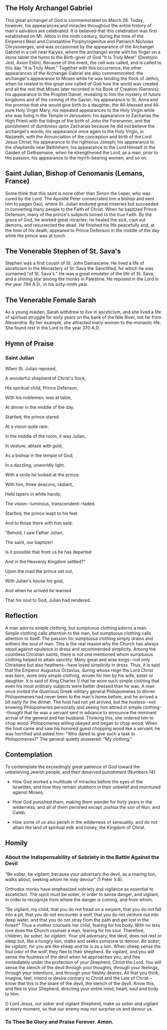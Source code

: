## The Holy Archangel Gabriel

This great archangel of God is commemorated on March 26. Today, however, his appearances and miracles throughout the entire history of man's salvation are celebrated. It is believed that this celebration was first established on Mt. Athos in the ninth century, during the time of the Emperors Basil and Constantine Porphyrogenitus and Patriarch Nicholas Chrysoverges, and was occasioned by the appearance of the Archangel Gabriel in a cell near Karyes, where the archangel wrote with his finger on a stone tablet the hymn to the Birth-giver of God "It Is Truly Meet" [Dostojno Jest, Axion Estin]. Because of this event, the cell was called, and is called to this day "It is Truly Meet." Together with this occurrence, the other appearances of the Archangel Gabriel are also commemorated: the archangel's appearance to Moses while he was tending the flock of Jethro, when he related to this great one called of God how the world was created and all the rest that Moses later recorded in his Book of Creation (Genesis); his appearance to the Prophet Daniel, revealing to him the mystery of future kingdoms and of the coming of the Savior; his appearance to St. Anna and the promise that she would give birth to a daughter, the All-blessed and All-pure Holy Virgin Mary; his repeated appearances to the Holy Virgin while she was living in the Temple in Jerusalem; his appearance to Zacharias the High Priest with the tidings of the birth of John the Forerunner, and the punishment of dumbness upon Zacharias because he did not believe the archangel's words; his appearance once again to the Holy Virgin, in Nazareth, with the Annunciation of the conception and birth of the Lord Jesus Christ; his appearance to the righteous Joseph; his appearance to the shepherds near Bethlehem; his appearance to the Lord Himself in the Garden of Gethsemane, when he strengthened the Lord, as a man, prior to His passion; his appearance to the myrrh-bearing women, and so on.

## Saint Julian, Bishop of Cenomanis (Lemans, France)

Some think that this saint is none other than Simon the Leper, who was cured by the Lord. The Apostle Peter consecrated him a bishop and sent him to pagan Gaul, where St. Julian endured great miseries but succeeded in converting many people to the Faith of Christ. When he baptized Prince Defenson, many of the prince's subjects turned to the true Faith. By the grace of God, he worked great miracles: he healed the sick, cast out demons, and resurrected the dead. He finished his life peacefully and, at the time of his death, appeared to Prince Defenson in the middle of the day while the prince was at lunch.

## The Venerable Stephen of St. Sava's

Stephen was a first cousin of St. John Damascene. He lived a life of asceticism in the Monastery of St. Sava the Sanctified, for which he was surnamed "of St. Sava's." He was a great emulator of the life of St. Sava, and a shining star among the monks in Palestine. He reposed in the Lord in the year 794 A.D., in his sixty-ninth year.

## The Venerable Female Sarah

As a young maiden, Sarah withdrew to live in asceticism, and she lived a life of spiritual struggle for sixty years on the bank of the Nile River, not far from Alexandria. By her example, she attracted many women to the monastic life. She found rest in the Lord in the year 370 A.D.

## Hymn of Praise

### Saint Julian

When St. Julian reposed,

A wonderful shepherd of Christ's flock,

His spiritual child, Prince Defenson,

With his noblemen, was at table,

At dinner in the middle of the day.

Startled, the prince stared

At a vision quite rare:

In the middle of the room, it was Julian,

In vesture, ablaze with gold,

As a bishop in the temple of God,

In a dazzling, unworldly light.

With a smile he looked at the prince.

With him, three deacons, radiant,

Held tapers in white hands;

The vision--luminous, transcendent--faded.

Startled, the prince leapt to his feet

And to those there with him said:

"Behold, I saw Father Julian,

The saint, our baptizer!

Is it possible that from us he has departed

And in the Heavenly Kingdom settled?"

Upon the road the prince set out,

With Julian's house his goal,

And when he arrived he learned

That his soul to God, Julian had rendered.

## Reflection

A man adorns simple clothing, but sumptuous clothing adorns a man. Simple clothing calls attention to the man, but sumptuous clothing calls attention to itself. The passion for sumptuous clothing simply drains and withers the soul of man. This is the real reason why the Church has always stood against opulence in dress and recommended simplicity. Among the countless Christian saints, there is not one mentioned whom sumptuous clothing helped to attain sanctity. Many great and wise kings--not only Christians but also heathens--have loved simplicity in dress. Thus, it is said that the Emperor Augustus Octavius, during whose reign the Lord Christ was born, wore only simple clothing, woven for him by his wife, sister or daughter. It is said of King Charles V that he wore such simple clothing that even his most ordinary subjects were better dressed than he was. A man once invited the illustrious Greek military general Philopomenes to dinner. Philopomenes had never been to the man's home before, and he arrived a bit early for the dinner. The host had not yet arrived, but the hostess--not knowing Philopomenes personally and seeing him attired in simple clothing--thought that he was a servant sent in advance to announce the imminent arrival of the general and her husband. Thinking this, she ordered him to chop wood. Philopomenes willing obeyed and began to chop wood. When the host came and saw his honored guest chopping wood like a servant, he was horrified and asked him: "Who dared to give such a task to Philopomenes?" The general quietly answered: "My clothing."

## Contemplation

To contemplate the exceedingly great patience of God toward the unbelieving Jewish people, and their deserved punishment (Numbers 14):

- How God worked a multitude of miracles before the eyes of the Israelites, and how they remain stubborn in their unbelief and murmured against Moses;

- How God punished them, making them wander for forty years in the wilderness, and all of them perished except Joshua the son of Nun, and Caleb;

- How some of us also perish in the wilderness of sensuality, and do not attain the land of spiritual milk and honey, the Kingdom of Christ.

## Homily

### About the Indispensability of Sobriety in the Battle Against the Devil

"Be sober, be vigilant; because your adversary the devil, as a roaring lion, walks about, seeking whom he may devour" (1 Peter 5:8).

Orthodox monks have emphasized sobriety and vigilance as essential to asceticism. The spirit must be sober, in order to sense danger, and vigilant, in order to recognize from where the danger is coming, and from whom.

"Be vigilant, my child, that you do not tread on a serpent, that you do not fall into a pit, that you do not encounter a wolf, that you do not venture out into deep water, and that you do not stray from the path and get lost in the forest!" Thus a mother counsels her child, fearing for his body. With no less love does the Church counsel a man, fearing for his soul. Therefore, children, *be sober, be vigilant.* Your old adversary, the devil, does not rest or sleep but, like a hungry lion, stalks and seeks someone to devour. *Be sober, be vigilant,* for you are like sheep and he is as a lion. When sheep sense the foul odor of the wolf, they flee to their shepherd. *Be vigilant,* and you will sense the foulness of the devil when he approaches you, and flee immediately under the protection of your Shepherd, Christ the Lord. You will sense the stench of the devil through your thoughts, through your feelings, through your intentions, and through your fleshly desires. All that you think, imagine, feel, intend or desire contrary to Christ and the Law of Christ--know that this is the snare of the devil, the stench of the devil. Know this, and flee to your Shepherd, directing your entire mind, heart, soul and body to Him.

O Lord Jesus, our sober and vigilant Shepherd, make us sober and vigilant at every moment, so that our enemy may not surprise us and devour us.

### To Thee Be Glory and Praise Forever. Amen.
